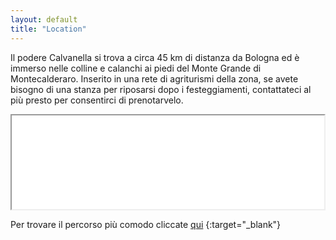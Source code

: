 ```yaml
---
layout: default
title: "Location"
---
```


Il podere Calvanella si trova a circa 45 km di distanza da Bologna ed è immerso nelle colline e calanchi ai piedi del Monte Grande di Montecalderaro.
Inserito in una rete di agriturismi della zona, se avete bisogno di una stanza per riposarsi dopo i festeggiamenti, contattateci al più presto per consentirci di prenotarvelo.

<iframe src="Maps_1.html" width="500"></iframe>

Per trovare il percorso più comodo cliccate [qui](https://www.google.com/maps/dir//Location,+B%26B+Podere+Calvanella,+Via+Calvanella,+7,+40050+San+Clemente+BO/@44.3288217,11.4558067,13z/data=!4m9!4m8!1m0!1m5!1m1!1s0x132b2e597ff5669d:0xb4d40a1e6a6ae75d!2m2!1d11.4821703!2d44.3288641!3e0)
{:target="_blank"}

